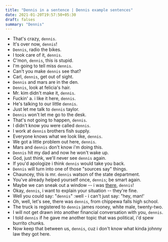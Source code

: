 ```yaml
---
title: "Dennis in a sentence | Dennis example sentences"
date: 2021-01-20T19:57:50+05:30
draft: falses
summary: "Dennis"
---
```

- That's crazy, `dennis`.
- It's over now, `dennis`!
- `Dennis`, radio the bikes.
- I took care of it, `dennis`.
- C'mon, `dennis`, this is stupid.
- I'm going to tell miss `dennis`.
- Can't you make `dennis` see that?
- Carl, `dennis`, get out of sight.
- `Dennis` and mars are in the den.
- `Dennis`, look at felicia's hair.
- Mr. kim didn't make it, `dennis`.
- Fuckin' a. i like it here, `dennis`.
- He's talking to our little `dennis`.
- Just let me talk to `dennis` taylor.
- `Dennis` won't let me go to the desk.
- That's not going to happen, `dennis`.
- I didn't know you were called `dennis`.
- I work at `dennis` brothers fish supply.
- Everyone knows what we look like, `dennis`.
- We got a little problem out here, `dennis`.
- Mars and `dennis` don't know i'm doing this.
- `Dennis` hit my dad and now he won't wake up.
- God, just think, we'll never see `dennis` again.
- If you'd apologize i think `dennis` would take you back.
- `Dennis` will turn into one of those "sources say" things.
- Chauncey, this is mr. `dennis` watson of the state department.
- You've already helped yourself once, `dennis`; be smart again.
- Maybe we can sneak out a window -- i was <u>there</u>, `dennis`!
- Okay, `dennis`, i want to explain your situation -- they're fine.
- Well you could say: "`dennis`" :well - i can't just say: "hey, man!'
- Oh, well, let's see, there was `dennis`, from chippewa falls high school.
- The truck is registered to `dennis` james rooney, white male, twenty-two.
- I will not get drawn into another financial conversation with you, `dennis`.
- I told `dennis` if he gave me another topic that was political, i'd spew burrito chunks.
- Now keep that between us, `dennis`, cuz i don't know what kinda johnny law they got here.
                 

